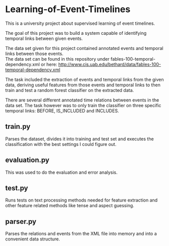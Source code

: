 Learning-of-Event-Timelines
===========================

This is a university project about supervised learning of event timelines.

The goal of this project was to build a system capable of identifying temporal links between given events.

The data set given for this project contained annotated events and temporal links between those events.  
The data set can be found in this repository under fables-100-temporal-dependency.xml or here: http://www.cis.uab.edu/bethard/data/fables-100-temporal-dependency.xml

The task included the extraction of events and temporal links from the given data, deriving useful features from those events and temporal links to then train and test a random forest classifier on the extracted data.

There are several different annotated time relations between events in the data set. The task however was to only train the classifier on three specific temporal links: BEFORE, IS_INCLUDED and INCLUDES.


train.py
--------

Parses the dataset, divides it into training and test set and executes the classification with the best settings I could figure out.


evaluation.py
-------------

This was used to do the evaluation and error analysis.


test.py
-------

Runs tests on text processing methods needed for feature extraction and other feature related methods like tense and aspect guessing.


parser.py
---------

Parses the relations and events from the XML file into memory and into a convenient data structure.
